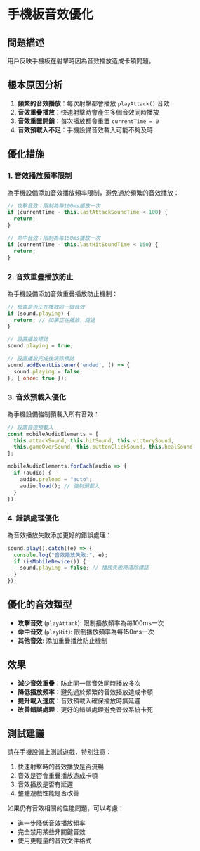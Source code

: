 # 手機板音效優化

## 問題描述
用戶反映手機板在射擊時因為音效播放造成卡頓問題。

## 根本原因分析
1. **頻繁的音效播放**：每次射擊都會播放 `playAttack()` 音效
2. **音效重疊播放**：快速射擊時會產生多個音效同時播放
3. **音效重置開銷**：每次播放都會重置 `currentTime = 0`
4. **音效預載入不足**：手機設備音效載入可能不夠及時

## 優化措施

### 1. 音效播放頻率限制
為手機設備添加音效播放頻率限制，避免過於頻繁的音效播放：

```javascript
// 攻擊音效：限制為每100ms播放一次
if (currentTime - this.lastAttackSoundTime < 100) {
  return;
}

// 命中音效：限制為每150ms播放一次
if (currentTime - this.lastHitSoundTime < 150) {
  return;
}
```

### 2. 音效重疊播放防止
為手機設備添加音效重疊播放防止機制：

```javascript
// 檢查是否正在播放同一個音效
if (sound.playing) {
  return; // 如果正在播放，跳過
}

// 設置播放標誌
sound.playing = true;

// 設置播放完成後清除標誌
sound.addEventListener('ended', () => {
  sound.playing = false;
}, { once: true });
```

### 3. 音效預載入優化
為手機設備強制預載入所有音效：

```javascript
// 設置音效預載入
const mobileAudioElements = [
  this.attackSound, this.hitSound, this.victorySound, 
  this.gameOverSound, this.buttonClickSound, this.healSound
];

mobileAudioElements.forEach(audio => {
  if (audio) {
    audio.preload = "auto";
    audio.load(); // 強制預載入
  }
});
```

### 4. 錯誤處理優化
為音效播放失敗添加更好的錯誤處理：

```javascript
sound.play().catch((e) => {
  console.log("音效播放失敗:", e);
  if (isMobileDevice()) {
    sound.playing = false; // 播放失敗時清除標誌
  }
});
```

## 優化的音效類型
- **攻擊音效** (`playAttack`): 限制播放頻率為每100ms一次
- **命中音效** (`playHit`): 限制播放頻率為每150ms一次
- **其他音效**: 添加重疊播放防止機制

## 效果
- **減少音效重疊**：防止同一個音效同時播放多次
- **降低播放頻率**：避免過於頻繁的音效播放造成卡頓
- **提升載入速度**：音效預載入確保播放時無延遲
- **改善錯誤處理**：更好的錯誤處理避免音效系統卡死

## 測試建議
請在手機設備上測試遊戲，特別注意：
1. 快速射擊時的音效播放是否流暢
2. 音效是否會重疊播放造成卡頓
3. 音效播放是否有延遲
4. 整體遊戲性能是否改善

如果仍有音效相關的性能問題，可以考慮：
- 進一步降低音效播放頻率
- 完全禁用某些非關鍵音效
- 使用更輕量的音效文件格式 